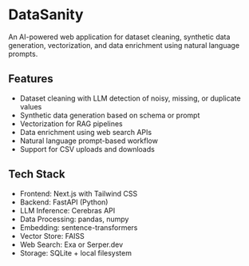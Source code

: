 # DataSanity

An AI-powered web application for dataset cleaning, synthetic data generation, vectorization, and data enrichment using natural language prompts.

## Features
- Dataset cleaning with LLM detection of noisy, missing, or duplicate values
- Synthetic data generation based on schema or prompt
- Vectorization for RAG pipelines
- Data enrichment using web search APIs
- Natural language prompt-based workflow
- Support for CSV uploads and downloads

## Tech Stack
- Frontend: Next.js with Tailwind CSS
- Backend: FastAPI (Python)
- LLM Inference: Cerebras API
- Data Processing: pandas, numpy
- Embedding: sentence-transformers
- Vector Store: FAISS
- Web Search: Exa or Serper.dev
- Storage: SQLite + local filesystem
